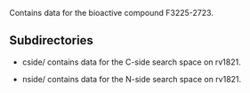 Contains data for the bioactive compound F3225-2723.

## Subdirectories

- cside/ contains data for the C-side search space on rv1821.

- nside/ contains data for the N-side search space on rv1821.

